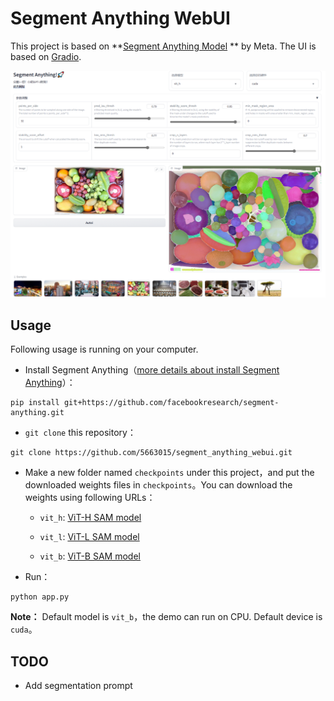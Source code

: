 # Segment Anything WebUI

This project is based on **[Segment Anything Model](https://segment-anything.com/) ** by Meta. The UI is based on [Gradio](https://gradio.app/). 

![](./images/20230408023615.png)

## **Usage**

Following usage is running on your computer. 

- Install Segment Anything（[more details about install Segment Anything](https://github.com/facebookresearch/segment-anything#installation)）：

```
pip install git+https://github.com/facebookresearch/segment-anything.git
```

- `git clone` this repository：

```
git clone https://github.com/5663015/segment_anything_webui.git
```

- Make a new folder named `checkpoints` under this project，and put the downloaded weights files in `checkpoints`。You can download the weights using following URLs：

  - `vit_h`: [ViT-H SAM model](https://dl.fbaipublicfiles.com/segment_anything/sam_vit_h_4b8939.pth)

  - `vit_l`: [ViT-L SAM model](https://dl.fbaipublicfiles.com/segment_anything/sam_vit_l_0b3195.pth)

  - `vit_b`: [ViT-B SAM model](https://dl.fbaipublicfiles.com/segment_anything/sam_vit_b_01ec64.pth)

- Run：

```
python app.py
```

**Note：** Default model is `vit_b`，the demo can run on CPU. Default device is `cuda`。

## TODO

- Add segmentation prompt 